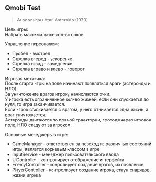 ## Qmobi Test  
> Аналог игры Atari Asteroids (1979)

Цель игры:  
Набрать максимальное кол-во очков.

Управление персонажем:
* Пробел - выстрел
* Стрелка вперед - ускорение
* Стрелка назад - замедление
* Стрелка вправо и влево - поворот

Игровая механика:  
После старта игры на поле начинают появляться враги (астероиды и НЛО).  
За уничтожение врагов игроку начисляются очки.  
У игрока есть ограниченное кол-во жизней, если они опускается до нуля, то игра заканчивается.  
Если игрок сталкивается с врагом, у него отнимается одна жизнь, а враг уничтожается.  
Астероиды двигаются по прямой траектории, проходя через игровое поле, НЛО следуют за игроком.  

Основные менеджеры в игре:
* GameManager - ответственен за переход из различных состояний игры, является корневым классом в игре
* InputService - менеджер пользовательского ввода
* UiController - контролирует отображение интерфейса
* EnemyController - конролирует создание врагов, их появление
* PlayerController - контролирует создание игрока, спаун снарядов, жизни игрока
